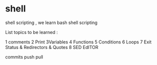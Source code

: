 # shell
shell scripting , we learn bash shell scripting

List topics to be learned :

1 comments
2 Print
3Variables
4 Functions
5 Conditions
6 Loops
7 Exit Status & Redirectors & Quotes 
8 SED EdITOR




commits push 
pull